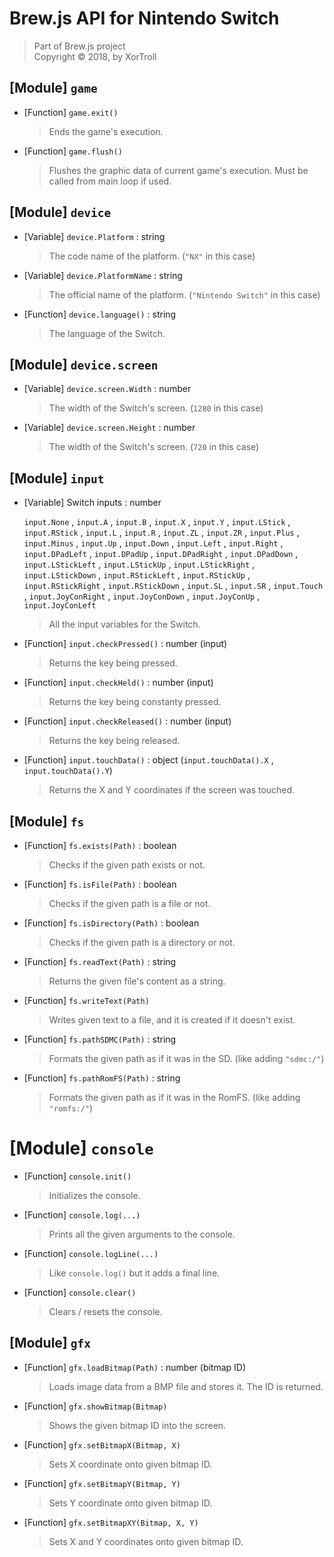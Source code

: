 # Brew.js API for Nintendo Switch

  > Part of Brew.js project  
  > Copyright © 2018, by XorTroll

## [Module] `game`

- [Function] `game.exit()`
  > Ends the game's execution.

- [Function] `game.flush()`
  > Flushes the graphic data of current game's execution. Must be called from main loop if used.

## [Module] `device`

- [Variable] `device.Platform` : string
  > The code name of the platform. (`"NX"` in this case)

- [Variable] `device.PlatformName` : string
  > The official name of the platform. (`"Nintendo Switch"` in this case)

- [Function] `device.language()` : string
  > The language of the Switch.

## [Module] `device.screen`

- [Variable] `device.screen.Width` : number
  > The width of the Switch's screen. (`1280` in this case)

- [Variable] `device.screen.Height` : number
  > The width of the Switch's screen. (`720` in this case)

## [Module] `input`

- [Variable] Switch inputs : number

  `input.None` , `input.A` , `input.B` , `input.X` , `input.Y` , `input.LStick` , `input.RStick` , `input.L` , `input.R` , `input.ZL` , `input.ZR` , `input.Plus` , `input.Minus` , `input.Up` , `input.Down` , `input.Left` , `input.Right` , `input.DPadLeft` , `input.DPadUp` , `input.DPadRight` , `input.DPadDown` , `input.LStickLeft` , `input.LStickUp` , `input.LStickRight` , `input.LStickDown` , `input.RStickLeft` , `input.RStickUp` , `input.RStickRight` , `input.RStickDown` , `input.SL` , `input.SR` , `input.Touch` , `input.JoyConRight` , `input.JoyConDown` , `input.JoyConUp` , `input.JoyConLeft`

  > All the input variables for the Switch.

- [Function] `input.checkPressed()` : number (input)
  > Returns the key being pressed.

- [Function] `input.checkHeld()` : number (input)
  > Returns the key being constanty pressed.

- [Function] `input.checkReleased()` : number (input)
  > Returns the key being released.

- [Function] `input.touchData()` : object (`input.touchData().X` , `input.touchData().Y`)
  > Returns the X and Y coordinates if the screen was touched.

## [Module] `fs`

- [Function] `fs.exists(Path)` : boolean
  > Checks if the given path exists or not.

- [Function] `fs.isFile(Path)` : boolean
  > Checks if the given path is a file or not.

- [Function] `fs.isDirectory(Path)` : boolean
  > Checks if the given path is a directory or not.

- [Function] `fs.readText(Path)` : string
  > Returns the given file's content as a string.

- [Function] `fs.writeText(Path)`
  > Writes given text to a file, and it is created if it doesn't exist.

- [Function] `fs.pathSDMC(Path)` : string
  > Formats the given path as if it was in the SD. (like adding `"sdmc:/"`)

- [Function] `fs.pathRomFS(Path)` : string
  > Formats the given path as if it was in the RomFS. (like adding `"romfs:/"`)

# [Module] `console`

- [Function] `console.init()`
  > Initializes the console.

- [Function] `console.log(...)`
  > Prints all the given arguments to the console.

- [Function] `console.logLine(...)`
  > Like `console.log()` but it adds a final line.

- [Function] `console.clear()`
  > Clears / resets the console.

## [Module] `gfx`

- [Function] `gfx.loadBitmap(Path)` : number (bitmap ID)
  > Loads image data from a BMP file and stores it. The ID is returned.

- [Function] `gfx.showBitmap(Bitmap)`
  > Shows the given bitmap ID into the screen.

- [Function] `gfx.setBitmapX(Bitmap, X)`
  > Sets X coordinate onto given bitmap ID.

- [Function] `gfx.setBitmapY(Bitmap, Y)`
  > Sets Y coordinate onto given bitmap ID.

- [Function] `gfx.setBitmapXY(Bitmap, X, Y)`
  > Sets X and Y coordinates onto given bitmap ID.